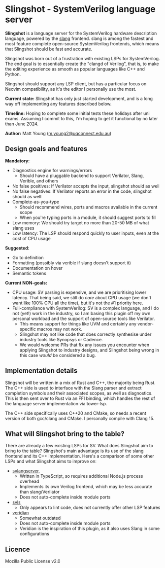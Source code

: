 # Slingshot - SystemVerilog language server
**Slingshot** is a language server for the SystemVerilog hardware description language, powered by the 
[slang](https://github.com/MikePopoloski/slang) frontend. slang is among the fastest and most feature complete 
open-source SystemVerilog frontends, which means that Slingshot should be fast and accurate.

Slingshot was born out of a frustration with existing LSPs for SystemVerilog. The end goal is
to essentially create the "clangd of Verilog", that is, to make the editing experience as smooth as popular
languages like C++ and Python.

Slingshot should support any LSP client, but has a particular focus on Neovim compatibility, as it's the
editor I personally use the most.

**Current state:** Slingshot has only just started development, and is a long way off implementing any features
described below. 

**Timeline:** Hoping to complete some initial tests these holidays after uni exams. Assuming I commit to this,
I'm hoping to get it functional by no later than June 2024.

**Author:** Matt Young (m.young2@uqconnect.edu.au)

## Design goals and features
**Mandatory:**
- Diagnostics engine for warnings/errors
    - Should have a pluggable backend to support Verilator, Slang, Verible, and others
- No false positives: If Verilator accepts the input, slingshot should as well
- No false negatives: If Verilator reports an error in the code, slingshot should as well
- Complete-as-you-type
    - Should recommend wires, ports and macros available in the current scope
    - When you're typing ports in a module, it should suggest ports to fill
- Low memory: We should try target no more than 20-50 MB of what slang uses
- Low latency: The LSP should respond quickly to user inputs, even at the cost of CPU usage

**Suggested:**
- Go to definition 
- Formatting (possibly via verible if slang doesn't support it)
- Documentation on hover
- Semantic tokens

**Current NON-goals:**
- CPU usage: SV parsing is expensive, and we are prioritising lower latency. That being said, we still do _care_
about CPU usage (we don't want like 100% CPU all the time), but it's not the #1 priority here.
- Full-compliance with SystemVerilog: SV is a complex language, and I do not (yet!) work in the
industry, so I am basing this plugin off my own personal workload and the support of open-source tools like
Verilator. 
    - This means support for things like UVM and certainly any vendor-specific macros may not work.
    - Slingshot may not like code that does correctly synthesise under industry tools like Synopsys or Cadence.
    - We would welcome PRs that fix any issues you encounter when applying Slingshot to industry designs, and
    Slingshot being wrong in this case _would_ be considered a bug.

## Implementation details
Slingshot will be written in a mix of Rust and C++, the majority being Rust. The C++ side is used to interface
with the Slang parser and extract completion symbols and their associated scopes, as well as diagnostics. This
is then sent over to Rust via an FFI binding, which handles the rest of the language server implementation
via tower-lsp.

The C++ side specifically uses C++20 and CMake, so needs a recent version of both gcc/clang and CMake. I
personally compile with Clang 15.

## What will Slingshot bring to the table?
There are already a few existing LSPs for SV. What does Slingshot aim to bring to the table? Slingshot's main advantage is
its use of the slang frontend and its C++ implementation. Here's a comparison of some other LSPs and what Slingshot
aims to improve on:

- [svlangserver](https://github.com/imc-trading/svlangserver),
    - Written in TypeScript, so requires additional Node.js process overhead
    - Implements its own Verilog frontend, which may be less accurate than slang/Verilator
    - Does not auto-complete inside module ports
- [svls](https://github.com/dalance/svls)
    - Only appears to lint code, does not currently offer other LSP features
- [veridian](https://github.com/vivekmalneedi/veridian)
    - Somewhat outdated
    - Does not auto-complete inside module ports
    - Veridian is the inspiration of this plugin, as it also uses Slang in some configurations

## Licence
Mozilla Public License v2.0
